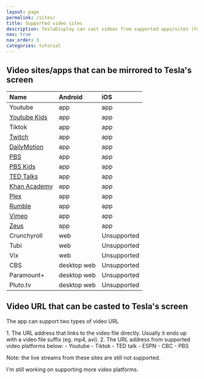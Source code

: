 ```yaml
---
layout: page
permalink: /sites/
title: Supported video sites
description: TeslaDisplay can cast videos from supported apps/sites (Youtube, Tiktok) to Tesla.
nav: true
nav_order: 3
categories: tutorial
---
```

<!-- _pages/sites.md -->
## Video sites/apps that can be mirrored to Tesla's screen

| Name         | Android        | iOS           |
| :----------- | :------------  | :------------ |
| Youtube      | app            | app           |
| <a href='/demo-youtube-kids'>Youtube Kids</a> | app            | app           |
| Tiktok       | app            | app           |
| <a href='/demo-twitch'>Twitch</a>             | app            | app           |
| <a href='/demo-dailymotion'>DailyMotion</a>   | app            | app           |
| <a href='/demo-pbs'>PBS</a>                   | app            | app           |
| <a href='/demo-pbskids'>PBS Kids</a>          | app            | app           |
| <a href='/demo-ted'>TED Talks</a>             | app            | app           |
| <a href='/demo-khan'>Khan Academy</a>         | app            | app           |
| <a href='/demo-plex'>Plex</a>                 | app            | app           |
| <a href='/demo-rumble'>Rumble</a>             | app            | app           |
| <a href='/demo-vimeo'>Vimeo</a>               | app            | app           |
| <a href='/demo-zeus'>Zeus</a>                 | app            | app           |
| Crunchyroll  | web            | Unsupported   |
| Tubi         | web            | Unsupported   |
| Vix          | web            | Unsupported   |
| CBS          | desktop web    | Unsupported   |
| Paramount+   | desktop web    | Unsupported   |
| Pluto.tv     | desktop web    | Unsupported   |


## Video URL that can be casted to Tesla's screen
<p name="video_url" id="video_url">The app can support two types of video URL</p>
1. The URL address that links to the video file directly. Usually it ends up with a video file suffix (eg. mp4, avi).
2. The URL address from supported video platforms below:
  - Youtube
  - Tiktok
  - TED talk
  - ESPN
  - CBC
  - PBS

<p>Note: the live streams from these sites are still not supported.</p>
<p>I'm still working on supporting more video platforms.</p>

